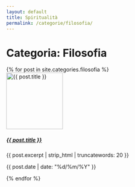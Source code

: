 ```yaml
---
layout: default
title: Spiritualità
permalink: /categorie/filosofia/
---
```


<div class="container mt-5">
  <div class="row">
    <div class="col-12">
      <h1 class="display-4 mb-4">Categoria: Filosofia</h1>
      <div class="row">
        {% for post in site.categories.filosofia %}
        <div class="col-lg-6 mb-4">
          <div class="card h-100 shadow-sm">
            <div class="row g-0">
              <div class="col-md-4">
                <img src="{{ post.background | default: '/assets/images/default-post.jpg' }}" 
                     class="img-fluid rounded-start" 
                     alt="{{ post.title }}"
                     style="height: 150px; object-fit: cover;">
              </div>
              <div class="col-md-8">
                <div class="card-body">
                  <a href="{{ post.url }}" class="text-decoration-none text-dark">
                    <h5 class="card-title">{{ post.title }}</h5>
                  </a>
                  <p class="card-text">{{ post.excerpt | strip_html | truncatewords: 20 }}</p>
                  <p class="text-muted small mb-0">
                    <i class="far fa-calendar-alt"></i> {{ post.date | date: "%d/%m/%Y" }}
                  </p>
                </div>
              </div>
            </div>
          </div>
        </div>
        {% endfor %}
      </div>
    </div>
  </div>
</div>